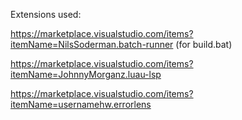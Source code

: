 Extensions used:

https://marketplace.visualstudio.com/items?itemName=NilsSoderman.batch-runner (for build.bat)

https://marketplace.visualstudio.com/items?itemName=JohnnyMorganz.luau-lsp

https://marketplace.visualstudio.com/items?itemName=usernamehw.errorlens

